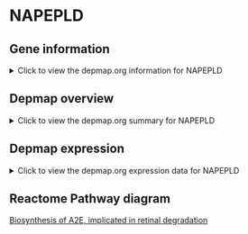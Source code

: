 <h1>NAPEPLD</h1>

<h2>Gene information</h2>
<details>
  <summary>Click to view the depmap.org information for NAPEPLD</summary>
  <iframe src="https://depmap.org/portal/gene/NAPEPLD?tab=about" style="border:none;width:100%;height:800px"></iframe>
</details>

<h2>Depmap overview</h2>
<details>
  <summary>Click to view the depmap.org summary for NAPEPLD</summary>
  <iframe src="https://depmap.org/portal/gene/NAPEPLD?tab=overview" style="border:none;width:100%;height:800px"></iframe>
</details>

<h2>Depmap expression</h2>
<details>
  <summary>Click to view the depmap.org expression data for NAPEPLD</summary>
  <iframe src="https://depmap.org/portal/gene/NAPEPLD?tab=characterization" style="border:none;width:100%;height:800px"></iframe>
</details>



<h2>Reactome Pathway diagram</h2>
<a href="https://reactome.org/PathwayBrowser/#/R-HSA-2466712">Biosynthesis of A2E, implicated in retinal degradation</a>



